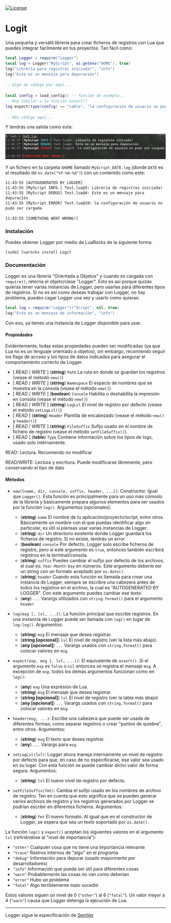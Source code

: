 [![License][LicenseBadge]][licenseURL]

# Logit

Una pequeña y versátil librería para crear ficheros de registros con Lua que puedes integrar facilmente en tus proyectos.
Tan fácil como:

```lua
local Logger = require("Logger")
local log = Logger("MyScript", os.getenv("HOME"), true)
log("Librería para registros iniciada!", "info")
log("Este es un mensaje para depuración")

-- Algo de código por aquí...

local config = load_config() -- función de ejemplo...
-- Muy similar a la función assert()
log:expect(type(config) == "table", "la configuración de usuario no pudo ser cargada")

-- Más código aquí...
```

Y tendrás una salida como esta:

![Capture 1](capture_es.png)

Y un fichero en tu carpeta `$HOME` llamado `MyScript_DATE.log` (donde `DATE` es el resultado de `os.date("%Y-%m-%d")`) con un contenido como este:

```
11:43:55 [AUTOGENERATED BY LOGGER]
11:43:55 [MyScript INFO.] Test.lua@3: Librería de registros iniciada!
11:43:55 [MyScript DEBUG] Test.lua@4: Este es un mensaje para depuración
11:43:55 [MyScript ERROR] Test.lua@10: la configuración de usuario no pudo ser cargada

11:43:55 [SOMETHING WENT WRONG!]
```

### Instalación

Puedes obtener Logger por medio de LuaRocks de la siguiente forma:

```
[sudo] luarocks install Logit
```

### Documentación

Logger es una librería "Orientada a Objetos" y cuando es cargada con `require()`, retorna el objeto/clase "Logger". Esto es así porque quizás quieras tener varias instancias de Logger, pero usarlas para diferentes tipos de registros. Si no es así como deseas trabajar con Logger, no hay problema, puedes cagar Logger una vez y usarlo como quieras:

```lua
local log = require("Logger")("Script", nil, true)
log("Esto es un mensaje de información", "info")
```

Con eso, ya tienes una instancia de Logger disponible para usar.

#### Propiedades

Evidentemente, todas estas propiedades pueden ser modificadas (ya que Lua no es un lenguaje orientado a objetos), sin embargo, recomiendo seguir los flags de acceso y los tipos de datos indicados para asegurar el comportamiento correcto de Logger.

 * \[ _READ_ / _WRITE_ \] (__string__) `Path` La ruta en donde se guardan los registros (vease el método `new()`)
 * \[ _READ_ / _WRITE_ \] (__string__) `Namespace` El espacio de nombres que se muestra en la consola (vease el método `new()`)
 * \[ _READ_ / _WRITE_ \] (__boolean__) `Console` Habilita o deshabilita la impresión en consola (vease el método `new()`)
 * \[ _READ_ / _WRITE_ \] (__string__) `LogLvl` El nivel de registro por defecto (vease el método `setLogLvl()`)
 * \[ _READ_ \] (__string__) `Header` Plantilla de encabezado (vease el método `new()` y `header()`)
 * \[ _READ_ / _WRITE_ \] (__string__) `FileSuffix` Sufijo usado en el nombre de fichero de registro (vease el método `setFileSuffix()`).
 * \[ _READ_ \] (__table__) `Type` Contiene información sobre los tipos de logs, usado solo internamente.

READ: Lectura. Recomiendo no modificar

READ/WRITE: Lectura y escritura. Puede modificarse libremente, pero conservando el tipo de dato

#### Métodos

  * `new([name, dir, console, suffix, header, ...])`: Constructor. Igual que `Logger()`. Esta función es principalmente para un uso más cómodo de la librería y básicamente prepara algunos elementos para ser usados por la función `log()`. Argumentos (opcionales):
    * (__string__) `name` El nombre de tu aplicación/proyecto/script, entre otros. Básicamente un nombre con el que puedas identificar algo en particular, es útil si piensas usar varias instancias de Logger.
    * (__string__) `dir` Un directorio existente donde Logger guardará los ficheros de registro. Si no existe, tendrás un error.
    * (__boolean__) `console` Por defecto, Logger solo escribe ficheros de registro, pero si este argumento es `true`, entonces también escribirá registros en la terminal/consola.
    * (__string__) `suffix` Puedes cambiar el sufijo por defecto de los archivos, el cual es: `Year-Month-Day` en números. Este argumento _debería_ ser un string con un formato aceptado por `os.date()`.
    * (__string__) `header` Cuando esta función es llamada para crear una instancia de Logger, siempre se escribre una cabezera antes de todos los registros en el archivo, la cual es "AUTOGENERATED BY LOGGER". Con este argumento puedes cambiar ese texto.
    * (__any__) `...` Varargs utilizados con `string.format()` para el argumento `header`

  * `log(msg [, lvl, ...])`: La función principal que escribe registros. En una instancia de Logger puede ser llamada con `log()` en lugar de `log:log()`. Argumentos:
    * (__string__) `msg` El mensaje que desea registrar.
    * (__string [opcional]__) `lvl` El nivel de registro (ver la lista más abajo).
    * (__any [opcional]__) `...` Varargs usados con `string.format()` para colocar valores en `msg`.

  * `expect(exp, msg [, lvl, ...])`: El equivalente de `assert()`. Si el argumento `exp` es `false` o `nil` entonces se registra el mensaje `msg`. A excepción de `exp`, todos los demás argumentos funcionan como en `log()`:
    * (__any__) `exp` Una expresión de Lua.
    * (__string__) `msg` El mensaje que desea registrar.
    * (__string [opcional]__) `lvl` El nivel de registro (ver la tabla más abajo)
    * (__any [opcional]__) `...` Varargs usados con `string.format()` para colocar valores en `msg`.

  * `header(msg, ...)`: Escribe una cabezera que puede ser usada de diferentes formas, como separar registros o crear "puntos de quiebre", entre otros. Argumentos:
    * (__string__) `msg` El texto que desea registrar.
    * (__any__) `...` Varargs para `msg`.

  * `setLogLvl(lvl)`: Logger ahora maneja internamente un nivel de registro por defecto para que, en caso de no especificarse, ese valor sea usado en su lugar. Con esta función se puede cambiar dicho valor de forma segura.
  Argumentos:
    * (__string__) `lvl` El nuevo nivel de registro por defecto.

  * `setFileSuffix(fmt)`: Cambia el sufijo usado en los nombres de archivo de registro. Ten en cuenta que esto significa que se pueden generar varios archivos de registro y los registros generados por Logger se podrían escribir en diferentes ficheros. Argumentos:
    * (__string__) `fmt` El nuevo formato. Al igual que en el constructor de Logger, se espera que sea un texto soportado por `os.date()`.

La función `log()` y `expect()` aceptan los siguientes valores en el argumento `lvl` (refiriéndose al "nivel de importancia"):

  * `"other"` Cualquier cosa que no tiene una importancia relevante
  * `"trace"` Rastros internos de "algo" en el programa
  * `"debug"` Información para depurar (usado mayormente por desarrolladores)
  * `"info"`  Información que pueda ser útil para diferentes cosas
  * `"warn"`  Probablemente las cosas no van como deberían
  * `"error"` Hubo un problema
  * `"fatal"` Algo terriblemente malo sucedió

Estos valores siguen un nivel de 0 (`"other"`) al 6 (`"fatal"`).
Un valor mayor a 4 (`"warn"`) causa que Logger detenga la ejecución de Lua.

---

Logger sigue la especificación de [SemVer](https://semver.org/)

[LicenseBadge]: https://img.shields.io/badge/Licencia-Zlib-brightgreen?style=for-the-badge
[LicenseURL]: https://opensource.org/licenses/Zlib

